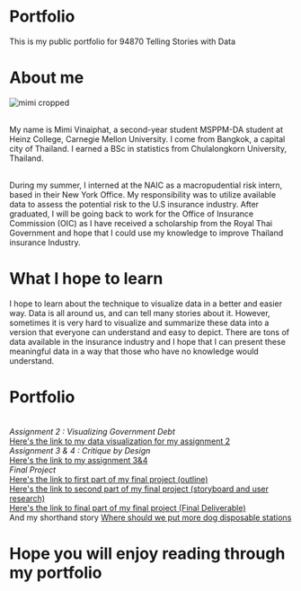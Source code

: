 # Portfolio
This is my public portfolio for 94870 Telling Stories with Data

# About me
![mimi cropped](https://user-images.githubusercontent.com/112348105/188168840-4e148927-84a9-44fe-8c0f-5ca4f3fe759a.jpg)

<br /> 
My name is Mimi Vinaiphat, a second-year student MSPPM-DA student at Heinz College, Carnegie Mellon University. I come from Bangkok, a capital city of Thailand. I  earned a BSc in statistics from Chulalongkorn University, Thailand. 

<br /> During my summer, I interned at the NAIC as a macropudential risk intern, based in their New York Office. My responsibility was to utilize available data to assess the potential risk to the U.S insurance industry. After graduated, I will be going back to work for the Office of Insurance Commission (OIC) as I have received a scholarship from the Royal Thai Government and hope that I could use my knowledge to improve Thailand insurance Industry.

# What I hope to learn
I hope to learn about the technique to visualize data in a better and easier way. Data is all around us, and can tell many stories about it. However, sometimes it is very hard to visualize and summarize these data into a version that everyone can understand and easy to depict. There are tons of data available in the insurance industry and I hope that I can present these meaningful data in a way that those who have no knowledge would understand. 

# Portfolio
 <br /> _Assignment 2 : Visualizing Government Debt_
 <br /> [Here's the link to my data visualization for my assignment 2](/dataviz2.md)
 <br /> _Assignment 3 & 4 : Critique by Design_
 <br/> [Here's the link to my assignment 3&4](/critique3.md)
 <br /> _Final Project_
 <br/> [Here's the link to first part of my final project (outline)](/final_project_1_mimi.md)
 <br/> [Here's the link to second part of my final project (storyboard and user research)](/final_project_2_mimi.md)
 <br/> [Here's the link to final part of my final project (Final Deliverable)](/final_project_3_mimi.md)
 <br/> And my shorthand story [Where should we put more dog disposable stations]()
 
 
# Hope you will enjoy reading through my portfolio
